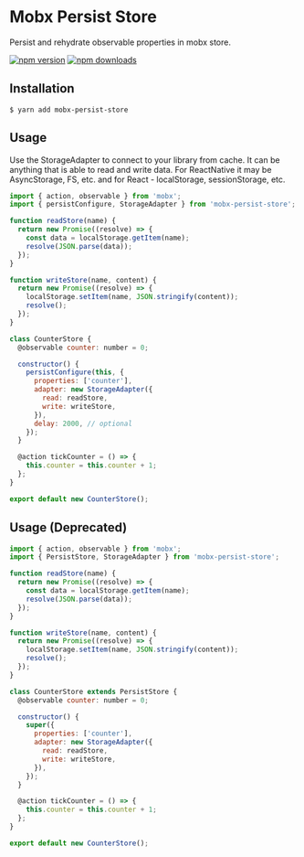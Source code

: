 # Mobx Persist Store

Persist and rehydrate observable properties in mobx store.

[![npm version](https://img.shields.io/npm/v/mobx-persist-store.svg?style=flat-square)](https://www.npmjs.com/package/mobx-persist-store) [![npm downloads](https://img.shields.io/npm/dm/mobx-persist-store.svg?style=flat-square)](https://www.npmjs.com/package/mobx-persist-store)

## Installation

`$ yarn add mobx-persist-store`

## Usage

Use the StorageAdapter to connect to your library from cache. It can be anything that is able to read and write data. For ReactNative it may be AsyncStorage, FS, etc. and for React - localStorage, sessionStorage, etc.

```javascript
import { action, observable } from 'mobx';
import { persistConfigure, StorageAdapter } from 'mobx-persist-store';

function readStore(name) {
  return new Promise((resolve) => {
    const data = localStorage.getItem(name);
    resolve(JSON.parse(data));
  });
}

function writeStore(name, content) {
  return new Promise((resolve) => {
    localStorage.setItem(name, JSON.stringify(content));
    resolve();
  });
}

class CounterStore {
  @observable counter: number = 0;

  constructor() {
    persistConfigure(this, {
      properties: ['counter'],
      adapter: new StorageAdapter({
        read: readStore,
        write: writeStore,
      }),
      delay: 2000, // optional
    });
  }

  @action tickCounter = () => {
    this.counter = this.counter + 1;
  };
}

export default new CounterStore();
```

## Usage (Deprecated)

```javascript
import { action, observable } from 'mobx';
import { PersistStore, StorageAdapter } from 'mobx-persist-store';

function readStore(name) {
  return new Promise((resolve) => {
    const data = localStorage.getItem(name);
    resolve(JSON.parse(data));
  });
}

function writeStore(name, content) {
  return new Promise((resolve) => {
    localStorage.setItem(name, JSON.stringify(content));
    resolve();
  });
}

class CounterStore extends PersistStore {
  @observable counter: number = 0;

  constructor() {
    super({
      properties: ['counter'],
      adapter: new StorageAdapter({
        read: readStore,
        write: writeStore,
      }),
    });
  }

  @action tickCounter = () => {
    this.counter = this.counter + 1;
  };
}

export default new CounterStore();
```
